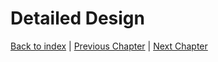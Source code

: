 # Detailed Design

[Back to index](../index.md) |
[Previous Chapter](../4_architectural_design/index.md) |
[Next Chapter](../6_implementation/index.md)
